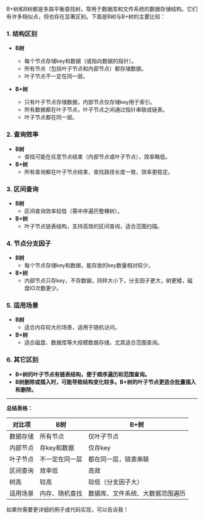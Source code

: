 B+树和B树都是多路平衡查找树，常用于数据库和文件系统的数据存储结构。它们有许多相似点，但也存在显著区别。下面是B树与B+树的主要比较：

### 1. 结构区别

- **B树**  
  - 每个节点存储key和数据（或指向数据的指针）。
  - 所有节点（包括叶子节点和内部节点）都存储数据。
  - 叶子节点不一定在同一层。

- **B+树**  
  - 只有叶子节点存储数据，内部节点仅存储key用于索引。
  - 所有数据都在叶子节点，叶子节点之间通过指针串联成链表。
  - 叶子节点都在同一层。

### 2. 查询效率

- **B树**  
  - 查找可能在任意节点结束（内部节点或叶子节点），效率略低。
- **B+树**  
  - 所有查询都在叶子节点结束，查找路径长度一致，效率更稳定。

### 3. 区间查询

- **B树**  
  - 区间查询效率较低（需中序遍历整棵树）。
- **B+树**  
  - 叶子节点链表结构，支持高效的区间查询，适合范围扫描。

### 4. 节点分支因子

- **B树**  
  - 每个节点存储key和数据，能存放的key数量相对较少。
- **B+树**  
  - 内部节点只存key，不存数据，同样大小下，分支因子更大，树更矮，磁盘IO次数更少。

### 5. 适用场景

- **B树**  
  - 适合内存较大的场景，适用于随机访问。
- **B+树**  
  - 适合磁盘、数据库等大规模数据存储，尤其适合范围查询。

### 6. 其它区别

- **B+树的叶子节点有链表结构，便于顺序遍历和范围查询。**
- **B树删除或插入时，可能导致结构变化较多。B+树的叶子节点更适合批量插入和删除。**

---

**总结表格：**

| 对比项   | B树            | B+树                             |
| -------- | -------------- | -------------------------------- |
| 数据存储 | 所有节点       | 仅叶子节点                       |
| 内部节点 | 存key和数据    | 仅存key                          |
| 叶子节点 | 不一定在同一层 | 都在同一层，链表串联             |
| 区间查询 | 效率低         | 高效                             |
| 树高     | 较高           | 较低（分支因子大）               |
| 适用场景 | 内存、随机查找 | 数据库、文件系统、大数据范围遍历 |

如果你需要更详细的例子或代码实现，可以告诉我！